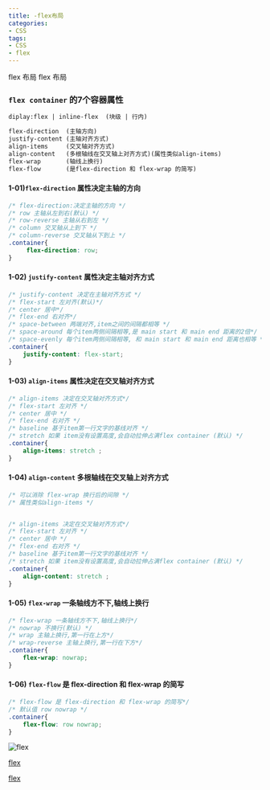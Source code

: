 ```yaml
---
title: -flex布局
categories: 
- CSS
tags:
- CSS
- flex
---
```

flex 布局
flex 布局

### `flex container` 的7个容器属性

```html
diplay:flex | inline-flex  (块级 | 行内)

flex-direction  (主轴方向)
justify-content (主轴对齐方式)
align-items     (交叉轴对齐方式)
align-content   (多根轴线在交叉轴上对齐方式)(属性类似align-items)
flex-wrap       (轴线上换行)
flex-flow       (是flex-direction 和 flex-wrap 的简写)
```

#### 1-01)`flex-direction` 属性决定主轴的方向

```css
/* flex-direction:决定主轴的方向 */
/* row 主轴从左到右(默认) */
/* row-reverse 主轴从右到左 */
/* column 交叉轴从上到下 */
/* column-reverse 交叉轴从下到上 */       
.container{
	 flex-direction: row;
}
```

#### 1-02) `justify-content`  属性决定主轴对齐方式

```css
/* justify-content 决定在主轴对齐方式 */
/* flex-start 左对齐(默认)*/
/* center 居中*/
/* flex-end 右对齐*/
/* space-between 两端对齐,item之间的间隔都相等 */
/* space-around 每个item两侧间隔相等,是 main start 和 main end 距离的2倍*/
/* space-evenly 每个item两侧间隔相等, 和 main start 和 main end 距离也相等 */
.container{ 
    justify-content: flex-start;
}
```

#### 1-03) `align-items`   属性决定在交叉轴对齐方式

```css
/* align-items 决定在交叉轴对齐方式*/
/* flex-start 左对齐 */
/* center 居中 */
/* flex-end 右对齐 */
/* baseline 基于item第一行文字的基线对齐 */
/* stretch 如果 item没有设置高度,会自动拉伸占满flex container (默认) */
.container{ 
	align-items: stretch ;
}
```

#### 1-04) `align-content` 多根轴线在交叉轴上对齐方式

```css
/* 可以消除 flex-wrap 换行后的间隙 */
/* 属性类似align-items */


/* align-items 决定在交叉轴对齐方式*/
/* flex-start 左对齐 */
/* center 居中 */
/* flex-end 右对齐 */
/* baseline 基于item第一行文字的基线对齐 */
/* stretch 如果 item没有设置高度,会自动拉伸占满flex container (默认) */
.container{ 
	align-content: stretch ;
}
```

#### 1-05) `flex-wrap`  一条轴线方不下,轴线上换行

```css
/* flex-wrap 一条轴线方不下,轴线上换行*/
/* nowrap 不换行(默认) */
/* wrap 主轴上换行,第一行在上方*/
/* wrap-reverse 主轴上换行,第一行在下方*/
.container{ 
	flex-wrap: nowrap;
}		
```

#### 1-06) `flex-flow` 是 flex-direction 和 flex-wrap 的简写

```css
/* flex-flow 是 flex-direction 和 flex-wrap 的简写*/
/* 默认值 row nowrap */
.container{ 
	flex-flow: row nowrap;
}
```



![flex](/img/css/flex/flex.png "flex")

 [flex](https://philipwalton.github.io/solved-by-flexbox/ "flex")

 [flex](https://developer.mozilla.org/ca/docs/Web/CSS/CSS_Flexible_Box_Layout/Aligning_Items_in_a_Flex_Container "flex")





























